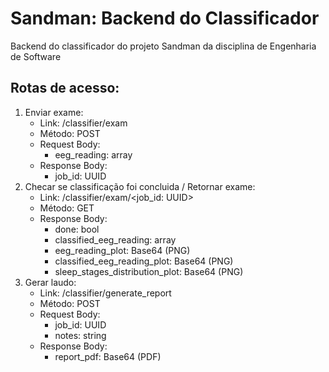 # Sandman: Backend do Classificador
Backend do classificador do projeto Sandman da disciplina de Engenharia de Software

## Rotas de acesso:
1. Enviar exame:
    - Link: /classifier/exam
    - Método: POST
    - Request Body:
      - eeg_reading: array<float>
    - Response Body:
      - job_id: UUID 
2. Checar se classificação foi concluida / Retornar exame:
    - Link: /classifier/exam/<job_id: UUID>
    - Método: GET
    - Response Body:
      - done: bool 
      - classified_eeg_reading: array<int>
      - eeg_reading_plot: Base64 (PNG) 
      - classified_eeg_reading_plot: Base64 (PNG)
      - sleep_stages_distribution_plot: Base64 (PNG)
3. Gerar laudo:
    - Link: /classifier/generate_report
    - Método: POST
    - Request Body:
      - job_id: UUID
      - notes: string
    - Response Body:
      - report_pdf: Base64 (PDF) 
